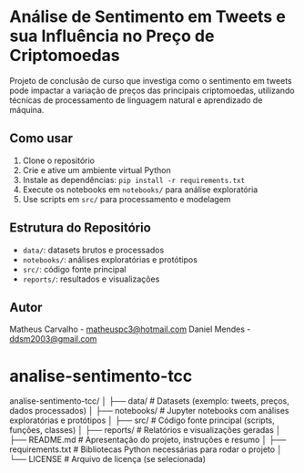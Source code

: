 # Análise de Sentimento em Tweets e sua Influência no Preço de Criptomoedas

Projeto de conclusão de curso que investiga como o sentimento em tweets pode impactar a variação de preços das principais criptomoedas, utilizando técnicas de processamento de linguagem natural e aprendizado de máquina.

## Como usar

1. Clone o repositório  
2. Crie e ative um ambiente virtual Python  
3. Instale as dependências: `pip install -r requirements.txt`  
4. Execute os notebooks em `notebooks/` para análise exploratória  
5. Use scripts em `src/` para processamento e modelagem  

## Estrutura do Repositório

- `data/`: datasets brutos e processados  
- `notebooks/`: análises exploratórias e protótipos  
- `src/`: código fonte principal  
- `reports/`: resultados e visualizações  

## Autor

Matheus Carvalho - matheuspc3@hotmail.com
Daniel Mendes - ddsm2003@gmail.com

# analise-sentimento-tcc

analise-sentimento-tcc/
│
├── data/                  # Datasets (exemplo: tweets, preços, dados processados)
│
├── notebooks/             # Jupyter notebooks com análises exploratórias e protótipos
│
├── src/                   # Código fonte principal (scripts, funções, classes)
│
├── reports/               # Relatórios e visualizações geradas
│
├── README.md              # Apresentação do projeto, instruções e resumo
│
├── requirements.txt       # Bibliotecas Python necessárias para rodar o projeto
│
└── LICENSE                # Arquivo de licença (se selecionada)
